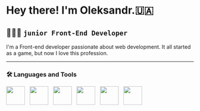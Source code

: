 

# Hey there! I'm Oleksandr.🇺🇦

## 👨🏻‍💻 `junior Front-End Developer`

I'm a Front-end developer passionate about web development. It all started as a game, but now I love this profession.

<hr/>

### 🛠 Languages and Tools

<img align="left" width="50px" style="padding-right:10px" src="https://cdn.jsdelivr.net/gh/devicons/devicon/icons/html5/html5-original.svg" />
<img align="left" width="50px" style="padding-right:10px" src="https://cdn.jsdelivr.net/gh/devicons/devicon/icons/css3/css3-original.svg" />
<img align="left" width="50px" style="padding-right:10px" src="https://cdn.jsdelivr.net/gh/devicons/devicon/icons/javascript/javascript-original.svg" />
<img align="left" width="50px" style="padding-right:10px" src="https://cdn.jsdelivr.net/gh/devicons/devicon/icons/react/react-original.svg" />
<img align="left" width="50px" style="padding-right:10px" src="https://cdn.jsdelivr.net/gh/devicons/devicon/icons/tailwindcss/tailwindcss-plain.svg" />
<img align="left" width="50px" style="padding-right:10px" src="https://cdn.jsdelivr.net/gh/devicons/devicon/icons/git/git-original.svg"  />
